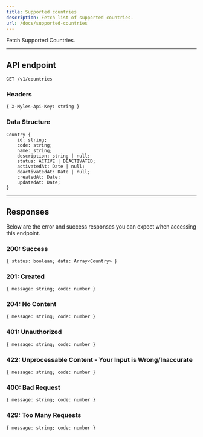 ```yaml
---
title: Supported countries
description: Fetch list of supported countries.
url: /docs/supported-countries
---
```


Fetch Supported Countries.

---

## API endpoint

```shell
GET /v1/countries
```

### Headers

```shell
{ X-Myles-Api-Key: string }
```

### Data Structure

```shell
Country {
	id: string;
	code: string;
	name: string;
	description: string | null;
	status: ACTIVE | DEACTIVATED;
	activatedAt: Date | null;
	deactivatedAt: Date | null;
	createdAt: Date;
	updatedAt: Date;
}
```

---

## Responses

Below are the error and success responses you can expect when accessing this endpoint.

### 200: Success

```shell
{ status: boolean; data: Array<Country> }
```

### 201: Created

```shell
{ message: string; code: number }
```

### 204: No Content

```shell
{ message: string; code: number }
```

### 401: Unauthorized

```shell
{ message: string; code: number }
```

### 422: Unprocessable Content - Your Input is Wrong/Inaccurate

```shell
{ message: string; code: number }
```

### 400: Bad Request

```shell
{ message: string; code: number }
```

### 429: Too Many Requests

```shell
{ message: string; code: number }
```
